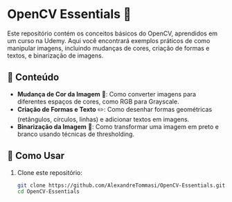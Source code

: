 # OpenCV Essentials 🚀

Este repositório contém os conceitos básicos do OpenCV, aprendidos em um curso na Udemy. Aqui você encontrará exemplos práticos de como manipular imagens, incluindo mudanças de cores, criação de formas e textos, e binarização de imagens.

## 📖 Conteúdo

- **Mudança de Cor da Imagem** 🎨: Como converter imagens para diferentes espaços de cores, como RGB para Grayscale.
- **Criação de Formas e Texto** ✏️: Como desenhar formas geométricas (retângulos, círculos, linhas) e adicionar textos em imagens.
- **Binarização da Imagem** 🔲: Como transformar uma imagem em preto e branco usando técnicas de thresholding.

## 🔧 Como Usar

1. Clone este repositório:

   ```bash
   git clone https://github.com/AlexandreTommasi/OpenCV-Essentials.git
   cd OpenCV-Essentials

